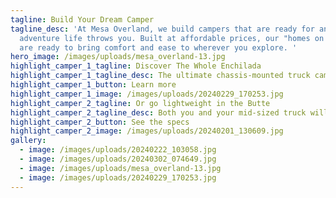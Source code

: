 ```yaml
---
tagline: Build Your Dream Camper
tagline_desc: 'At Mesa Overland, we build campers that are ready for any
  adventure life throws you. Built at affordable prices, our "homes on wheels"
  are ready to bring comfort and ease to wherever you explore. '
hero_image: /images/uploads/mesa_overland-13.jpg
highlight_camper_1_tagline: Discover The Whole Enchilada
highlight_camper_1_tagline_desc: The ultimate chassis-mounted truck camper for going anywhere in comfort
highlight_camper_1_button: Learn more
highlight_camper_1_image: /images/uploads/20240229_170253.jpg
highlight_camper_2_tagline: Or go lightweight in the Butte
highlight_camper_2_tagline_desc: Both you and your mid-sized truck will benefit from the weight savings
highlight_camper_2_button: See the specs
highlight_camper_2_image: /images/uploads/20240201_130609.jpg
gallery:
  - image: /images/uploads/20240222_103058.jpg
  - image: /images/uploads/20240302_074649.jpg
  - image: /images/uploads/mesa_overland-13.jpg
  - image: /images/uploads/20240229_170253.jpg
---
```

